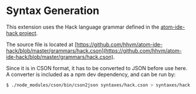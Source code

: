 # Syntax Generation

This extension uses the Hack language grammar defined in the [atom-ide-hack project](https://github.com/hhvm/atom-ide-hack).

The source file is located at [https://github.com/hhvm/atom-ide-hack/blob/master/grammars/hack.cson](https://github.com/hhvm/atom-ide-hack/blob/master/grammars/hack.cson).

Since it is in CSON format, it has to be converted to JSON before use here. A converter is included as a npm dev dependency, and can be run by:

```bash
$ ./node_modules/cson/bin/cson2json syntaxes/hack.cson > syntaxes/hack.json
```